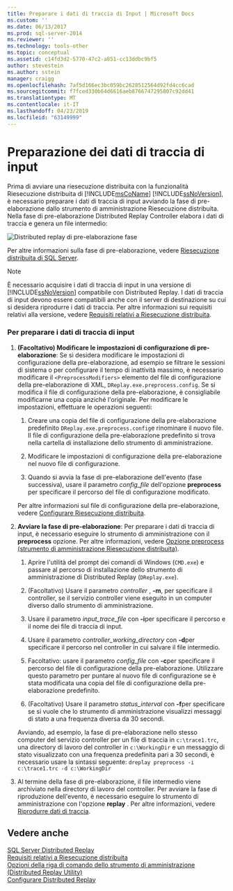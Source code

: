 ```yaml
---
title: Preparare i dati di traccia di Input | Microsoft Docs
ms.custom: ''
ms.date: 06/13/2017
ms.prod: sql-server-2014
ms.reviewer: ''
ms.technology: tools-other
ms.topic: conceptual
ms.assetid: c14fd3d2-5770-47c2-a851-cc13ddbc9bf5
author: stevestein
ms.author: sstein
manager: craigg
ms.openlocfilehash: 7af5d166ec3bc059bc2628512564d92fd4cc6cad
ms.sourcegitcommit: f7fced330b64d6616aeb8766747295807c92dd41
ms.translationtype: MT
ms.contentlocale: it-IT
ms.lasthandoff: 04/23/2019
ms.locfileid: "63149999"
---
```

# <a name="prepare-the-input-trace-data"></a>Preparazione dei dati di traccia di input
  Prima di avviare una riesecuzione distribuita con la funzionalità Riesecuzione distribuita di [!INCLUDE[msCoName](../../includes/msconame-md.md)] [!INCLUDE[ssNoVersion](../../../includes/ssnoversion-md.md)], è necessario preparare i dati di traccia di input avviando la fase di pre-elaborazione dallo strumento di amministrazione Riesecuzione distribuita. Nella fase di pre-elaborazione Distributed Replay Controller elabora i dati di traccia e genera un file intermedio:  
  
 ![Distributed replay di pre-elaborazione fase](../../database-engine/media/preprocess.gif "Distributed replay di pre-elaborazione fase")  
  
 Per altre informazioni sulla fase di pre-elaborazione, vedere [Riesecuzione distribuita di SQL Server](sql-server-distributed-replay.md).  
  
> [!NOTE]  
>  È necessario acquisire i dati di traccia di input in una versione di [!INCLUDE[ssNoVersion](../../../includes/ssnoversion-md.md)] compatibile con Distributed Replay. I dati di traccia di input devono essere compatibili anche con il server di destinazione su cui si desidera riprodurre i dati di traccia. Per altre informazioni sui requisiti relativi alla versione, vedere [Requisiti relativi a Riesecuzione distribuita](distributed-replay-requirements.md).  
  
### <a name="to-prepare-the-input-trace-data"></a>Per preparare i dati di traccia di input  
  
1.  **(Facoltativo) Modificare le impostazioni di configurazione di pre-elaborazione**: Se si desidera modificare le impostazioni di configurazione della pre-elaborazione, ad esempio se filtrare le sessioni di sistema o per configurare il tempo di inattività massimo, è necessario modificare il `<PreprocessModifiers>` elemento del file di configurazione della pre-elaborazione di XML, `DReplay.exe.preprocess.config`. Se si modifica il file di configurazione della pre-elaborazione, è consigliabile modificarne una copia anziché l'originale. Per modificare le impostazioni, effettuare le operazioni seguenti:  
  
    1.  Creare una copia del file di configurazione della pre-elaborazione predefinito `DReplay.exe.preprocess.config`e rinominare il nuovo file. Il file di configurazione della pre-elaborazione predefinito si trova nella cartella di installazione dello strumento di amministrazione.  
  
    2.  Modificare le impostazioni di configurazione della pre-elaborazione nel nuovo file di configurazione.  
  
    3.  Quando si avvia la fase di pre-elaborazione dell'evento (fase successiva), usare il parametro *config_file* dell'opzione **preprocess** per specificare il percorso del file di configurazione modificato.  
  
     Per altre informazioni sul file di configurazione della pre-elaborazione, vedere [Configurare Riesecuzione distribuita](configure-distributed-replay.md).  
  
2.  **Avviare la fase di pre-elaborazione**: Per preparare i dati di traccia di input, è necessario eseguire lo strumento di amministrazione con il **preprocess** opzione. Per altre informazioni, vedere [Opzione preprocess &#40;strumento di amministrazione Riesecuzione distribuita&#41;](preprocess-option-distributed-replay-administration-tool.md).  
  
    1.  Aprire l'utilità del prompt dei comandi di Windows (`CMD.exe`) e passare al percorso di installazione dello strumento di amministrazione di Distributed Replay (`DReplay.exe`).  
  
    2.  (Facoltativo) Usare il parametro *controller* , **-m**, per specificare il controller, se il servizio controller viene eseguito in un computer diverso dallo strumento di amministrazione.  
  
    3.  Usare il parametro *input_trace_file* con **-i**per specificare il percorso e il nome dei file di traccia di input.  
  
    4.  Usare il parametro *controller_working_directory* con **-d**per specificare il percorso nel controller in cui salvare il file intermedio.  
  
    5.  Facoltativo: usare il parametro *config_file* con **-c**per specificare il percorso del file di configurazione della pre-elaborazione. Utilizzare questo parametro per puntare al nuovo file di configurazione se è stata modificata una copia del file di configurazione della pre-elaborazione predefinito.  
  
    6.  (Facoltativo) Usare il parametro *status_interval* con **-f**per specificare se si vuole che lo strumento di amministrazione visualizzi messaggi di stato a una frequenza diversa da 30 secondi.  
  
     Avviando, ad esempio, la fase di pre-elaborazione nello stesso computer del servizio controller per un file di traccia in `c:\trace1.trc`, una directory di lavoro del controller in `c:\WorkingDir` e un messaggio di stato visualizzato con una frequenza predefinita pari a 30 secondi, è necessario usare la sintassi seguente: `dreplay preprocess -i c:\trace1.trc -d c:\WorkingDir`  
  
3.  Al termine della fase di pre-elaborazione, il file intermedio viene archiviato nella directory di lavoro del controller. Per avviare la fase di riproduzione dell'evento, è necessario eseguire lo strumento di amministrazione con l'opzione **replay** . Per altre informazioni, vedere [Riprodurre dati di traccia](replay-trace-data.md).  
  
## <a name="see-also"></a>Vedere anche  
 [SQL Server Distributed Replay](sql-server-distributed-replay.md)   
 [Requisiti relativi a Riesecuzione distribuita](distributed-replay-requirements.md)   
 [Opzioni della riga di comando dello strumento di amministrazione &#40;Distributed Replay Utility&#41;](administration-tool-command-line-options-distributed-replay-utility.md)   
 [Configurare Distributed Replay](configure-distributed-replay.md)  
  
  
